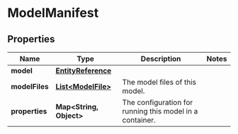 

# ModelManifest


## Properties

| Name | Type | Description | Notes |
|------------ | ------------- | ------------- | -------------|
|**model** | [**EntityReference**](EntityReference.md) |  |  |
|**modelFiles** | [**List&lt;ModelFile&gt;**](ModelFile.md) | The model files of this model. |  |
|**properties** | **Map&lt;String, Object&gt;** | The configuration for running this model in a container. |  |



